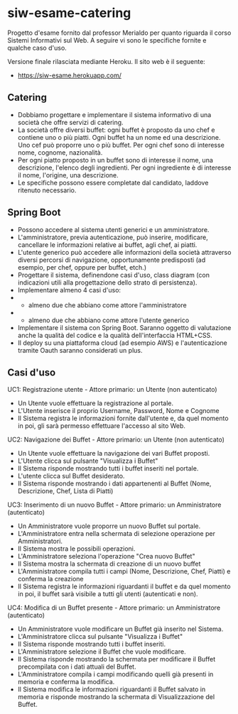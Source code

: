 # siw-esame-catering
 
Progetto d'esame fornito dal professor Merialdo per quanto riguarda il corso Sistemi Informativi sul Web.
A seguire vi sono le specifiche fornite e qualche caso d'uso.

Versione finale rilasciata mediante Heroku.
Il sito web è il seguente: 
- https://siw-esame.herokuapp.com/

## Catering

- Dobbiamo progettare e implementare il sistema informativo di una società che offre servizi di catering.
- La società offre diversi buffet: ogni buffet è proposto da uno chef e contiene uno o più piatti. Ogni buffet ha un nome ed una descrizione. Uno cef può proporre uno o più buffet. Per ogni chef sono di interesse nome, cognome, nazionalità.
- Per ogni piatto proposto in un buffet sono di interesse il nome, una descrizione, l'elenco degli ingredienti. Per ogni ingrediente è di interesse il nome, l'origine, una descrizione.
- Le specifiche possono essere completate dal candidato, laddove ritenuto necessario.

## Spring Boot
- Possono accedere al sistema utenti generici e un amministratore.
- L'amministratore, previa autenticazione, può inserire, modificare, cancellare le informazioni relative ai buffet, agli chef, ai piatti.
- L'utente generico può accedere alle informazioni della società attraverso diversi percorsi di navigazione, opportunamente predisposti (ad esempio, per chef, oppure per buffet, etch.)
- Progettare il sistema, definendone casi d'uso, class diagram (con indicazioni utili alla progettazione dello strato di persistenza).
- Implementare almeno 4 casi d'uso:
- -  almeno due che abbiano come attore l'amministratore
- - almeno due che abbiano come attore l'utente generico
- Implementare il sistema con Spring Boot. Saranno oggetto di valutazione anche la qualità del codice e la qualità dell'interfaccia HTML+CSS.
- Il deploy su una piattaforma cloud (ad esempio AWS) e l'autenticazione tramite Oauth saranno considerati un plus.

## Casi d'uso
UC1: Registrazione utente - Attore primario: un Utente (non autenticato)
- Un Utente vuole effettuare la registrazione al portale.
- L'Utente inserisce il proprio Username, Password, Nome e Cognome
- Il Sistema registra le informazioni fornite dall'utente e, da quel momento in poi, gli sarà permesso effettuare l'accesso al sito Web.

UC2: Navigazione dei Buffet - Attore primario: un Utente (non autenticato)
- Un Utente vuole effettuare la navigazione dei vari Buffet proposti.
- L'Utente clicca sul pulsante "Visualizza i Buffet"
- Il Sistema risponde mostrando tutti i buffet inseriti nel portale.
- L'utente clicca sul Buffet desiderato.
- Il Sistema risponde mostrando i dati appartenenti al Buffet (Nome, Descrizione, Chef, Lista di Piatti) 

UC3: Inserimento di un nuovo Buffet - Attore primario: un Amministratore (autenticato)
- Un Amministratore vuole proporre un nuovo Buffet sul portale.
- L'Amministratore entra nella schermata di selezione operazione per Amministratori.
- Il Sistema mostra le possibili operazioni.
- L'Amministratore seleziona l'operazione "Crea nuovo Buffet"
- Il Sistema mostra la schermata di creazione di un nuovo buffet
- L'Amministratore compila tutti i campi (Nome, Descrizione, Chef, Piatti) e conferma la creazione
- Il Sistema registra le informazioni riguardanti il buffet e da quel momento in poi, il buffet sarà visibile a tutti gli utenti (autenticati e non).

UC4: Modifica di un Buffet presente - Attore primario: un Amministratore (autenticato)
- Un Amministratore vuole modificare un Buffet già inserito nel Sistema.
- L'Amministratore clicca sul pulsante "Visualizza i Buffet"
- Il Sistema risponde mostrando tutti i buffet inseriti.
- L'Amministratore selezione il Buffet che vuole modificare.
- Il Sistema risponde mostrando la schermata per modificare il Buffet precompilata con i dati attuali del Buffet.
- L'Amministratore compila i campi modificando quelli già presenti in memoria e conferma la modifica.
- Il Sistema modifica le informazioni riguardanti il Buffet salvato in memoria e risponde mostrando la schermata di Visualizzazione del Buffet.
